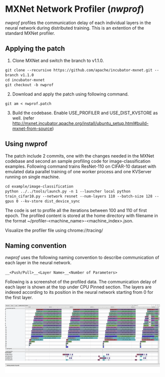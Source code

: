 # MXNet Network Profiler (*nwprof*)

*nwprof* profiles the communication delay of each individual layers in the neural network during distributed training. This is an extention of the standard MXNet profiler.

## Applying the patch
1. Clone MXNet and switch the branch to v1.1.0.
```
git clone --recursive https://github.com/apache/incubator-mxnet.git --branch v1.1.0
cd incubator-mxnet
git checkout -b nwprof
```
2. Download and apply the patch using following command.
```
git am < nwprof.patch
```
3. Build the codebase. Enable USE_PROFILER and USE_DIST_KVSTORE as well. (refer http://mxnet.incubator.apache.org/install/ubuntu_setup.html#build-mxnet-from-source)

## Using nwprof
The patch include 2 commits, one with the changes needed in the MXNet codebase and second an sample profiling code for image-classification examples. Following command trains ResNet-110 on CIFAR-10 dataset with emulated data parallel training of one worker process and one KVServer running on single machine.
```
cd example/image-classification
python ../../tools/launch.py -n 1 --launcher local python train_cifar10.py --network resnet --num-layers 110 --batch-size 128 --gpus 0 --kv-store dist_device_sync
```
The code is set to profile all the iterations between 100 and 110 of first epoch. The profiled content is stored at the home directory with filename in the format ~/profiler-<machine_name>-<machine_index>.json.

Visualize the profiler file using chrome://tracing/

## Naming convention
*nwprof* uses the following naming convention to describe communication of each layer in the neural network.

  `__<Push/Pull>__<Layer Name>__<Number of Parameters>`
  
Following is a screenshot of the profiled data. The communication delay of each layer is shown at the top under CPU Pinned section. The layers are indexed according to its position in the neural network starting from 0 for the first layer.
  
![Profiled data](screenshot.png)
